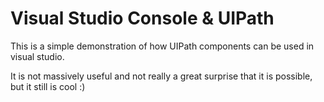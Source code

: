 # Visual Studio Console & UIPath
This is a simple demonstration of how UIPath components can be used in visual studio. 

It is not massively useful and not really a great surprise that it is possible, but it still is cool :)